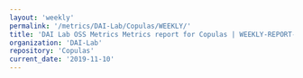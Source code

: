 ```yaml
---
layout: 'weekly'
permalink: '/metrics/DAI-Lab/Copulas/WEEKLY/'
title: 'DAI Lab OSS Metrics Metrics report for Copulas | WEEKLY-REPORT-2019-11-10'
organization: 'DAI-Lab'
repository: 'Copulas'
current_date: '2019-11-10'
---
```

